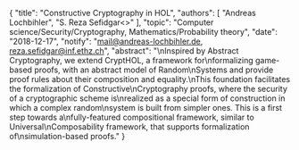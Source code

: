 {
    "title": "Constructive Cryptography in HOL",
    "authors": [
        "Andreas Lochbihler",
        "S. Reza Sefidgar<>"
    ],
    "topic": "Computer science/Security/Cryptography, Mathematics/Probability theory",
    "date": "2018-12-17",
    "notify": "mail@andreas-lochbihler.de, reza.sefidgar@inf.ethz.ch",
    "abstract": "\nInspired by Abstract Cryptography, we extend CryptHOL, a framework for\nformalizing game-based proofs, with an abstract model of Random\nSystems and provide proof rules about their composition and equality.\nThis foundation facilitates the formalization of Constructive\nCryptography proofs, where the security of a cryptographic scheme is\nrealized as a special form of construction in which a complex random\nsystem is built from simpler ones. This is a first step towards a\nfully-featured compositional framework, similar to Universal\nComposability framework, that supports formalization of\nsimulation-based proofs."
}